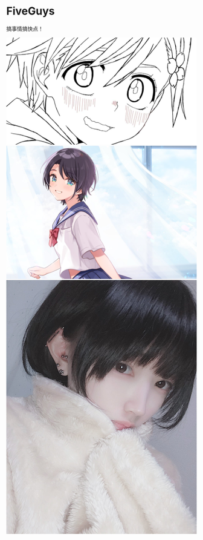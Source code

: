 # FiveGuys

搞事情搞快点！

<img src="./IMG/春哥.jpg">

<img src="./IMG/大空昴.jpeg">

<img src="./IMG/twitter0001.jpg">

